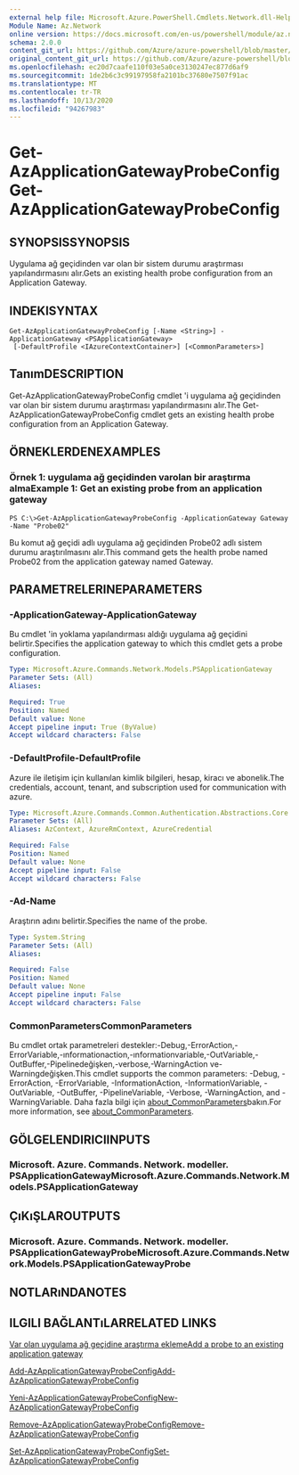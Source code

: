 ```yaml
---
external help file: Microsoft.Azure.PowerShell.Cmdlets.Network.dll-Help.xml
Module Name: Az.Network
online version: https://docs.microsoft.com/en-us/powershell/module/az.network/get-azapplicationgatewayprobeconfig
schema: 2.0.0
content_git_url: https://github.com/Azure/azure-powershell/blob/master/src/Network/Network/help/Get-AzApplicationGatewayProbeConfig.md
original_content_git_url: https://github.com/Azure/azure-powershell/blob/master/src/Network/Network/help/Get-AzApplicationGatewayProbeConfig.md
ms.openlocfilehash: ec20d7caafe110f03e5a0ce3130247ec877d6af9
ms.sourcegitcommit: 1de2b6c3c99197958fa2101bc37680e7507f91ac
ms.translationtype: MT
ms.contentlocale: tr-TR
ms.lasthandoff: 10/13/2020
ms.locfileid: "94267983"
---
```

# <span data-ttu-id="f4f1c-101">Get-AzApplicationGatewayProbeConfig</span><span class="sxs-lookup"><span data-stu-id="f4f1c-101">Get-AzApplicationGatewayProbeConfig</span></span>

## <span data-ttu-id="f4f1c-102">SYNOPSIS</span><span class="sxs-lookup"><span data-stu-id="f4f1c-102">SYNOPSIS</span></span>
<span data-ttu-id="f4f1c-103">Uygulama ağ geçidinden var olan bir sistem durumu araştırması yapılandırmasını alır.</span><span class="sxs-lookup"><span data-stu-id="f4f1c-103">Gets an existing health probe configuration from an Application Gateway.</span></span>

## <span data-ttu-id="f4f1c-104">INDEKI</span><span class="sxs-lookup"><span data-stu-id="f4f1c-104">SYNTAX</span></span>

```
Get-AzApplicationGatewayProbeConfig [-Name <String>] -ApplicationGateway <PSApplicationGateway>
 [-DefaultProfile <IAzureContextContainer>] [<CommonParameters>]
```

## <span data-ttu-id="f4f1c-105">Tanım</span><span class="sxs-lookup"><span data-stu-id="f4f1c-105">DESCRIPTION</span></span>
<span data-ttu-id="f4f1c-106">Get-AzApplicationGatewayProbeConfig cmdlet 'i uygulama ağ geçidinden var olan bir sistem durumu araştırması yapılandırmasını alır.</span><span class="sxs-lookup"><span data-stu-id="f4f1c-106">The Get-AzApplicationGatewayProbeConfig cmdlet gets an existing health probe configuration from an Application Gateway.</span></span>

## <span data-ttu-id="f4f1c-107">ÖRNEKLERDEN</span><span class="sxs-lookup"><span data-stu-id="f4f1c-107">EXAMPLES</span></span>

### <span data-ttu-id="f4f1c-108">Örnek 1: uygulama ağ geçidinden varolan bir araştırma alma</span><span class="sxs-lookup"><span data-stu-id="f4f1c-108">Example 1: Get an existing probe from an application gateway</span></span>
```
PS C:\>Get-AzApplicationGatewayProbeConfig -ApplicationGateway Gateway -Name "Probe02"
```

<span data-ttu-id="f4f1c-109">Bu komut ağ geçidi adlı uygulama ağ geçidinden Probe02 adlı sistem durumu araştırılmasını alır.</span><span class="sxs-lookup"><span data-stu-id="f4f1c-109">This command gets the health probe named Probe02 from the application gateway named Gateway.</span></span>

## <span data-ttu-id="f4f1c-110">PARAMETRELERINE</span><span class="sxs-lookup"><span data-stu-id="f4f1c-110">PARAMETERS</span></span>

### <span data-ttu-id="f4f1c-111">-ApplicationGateway</span><span class="sxs-lookup"><span data-stu-id="f4f1c-111">-ApplicationGateway</span></span>
<span data-ttu-id="f4f1c-112">Bu cmdlet 'in yoklama yapılandırması aldığı uygulama ağ geçidini belirtir.</span><span class="sxs-lookup"><span data-stu-id="f4f1c-112">Specifies the application gateway to which this cmdlet gets a probe configuration.</span></span>

```yaml
Type: Microsoft.Azure.Commands.Network.Models.PSApplicationGateway
Parameter Sets: (All)
Aliases:

Required: True
Position: Named
Default value: None
Accept pipeline input: True (ByValue)
Accept wildcard characters: False
```

### <span data-ttu-id="f4f1c-113">-DefaultProfile</span><span class="sxs-lookup"><span data-stu-id="f4f1c-113">-DefaultProfile</span></span>
<span data-ttu-id="f4f1c-114">Azure ile iletişim için kullanılan kimlik bilgileri, hesap, kiracı ve abonelik.</span><span class="sxs-lookup"><span data-stu-id="f4f1c-114">The credentials, account, tenant, and subscription used for communication with azure.</span></span>

```yaml
Type: Microsoft.Azure.Commands.Common.Authentication.Abstractions.Core.IAzureContextContainer
Parameter Sets: (All)
Aliases: AzContext, AzureRmContext, AzureCredential

Required: False
Position: Named
Default value: None
Accept pipeline input: False
Accept wildcard characters: False
```

### <span data-ttu-id="f4f1c-115">-Ad</span><span class="sxs-lookup"><span data-stu-id="f4f1c-115">-Name</span></span>
<span data-ttu-id="f4f1c-116">Araştırın adını belirtir.</span><span class="sxs-lookup"><span data-stu-id="f4f1c-116">Specifies the name of the probe.</span></span>

```yaml
Type: System.String
Parameter Sets: (All)
Aliases:

Required: False
Position: Named
Default value: None
Accept pipeline input: False
Accept wildcard characters: False
```

### <span data-ttu-id="f4f1c-117">CommonParameters</span><span class="sxs-lookup"><span data-stu-id="f4f1c-117">CommonParameters</span></span>
<span data-ttu-id="f4f1c-118">Bu cmdlet ortak parametreleri destekler:-Debug,-ErrorAction,-ErrorVariable,-ınformationaction,-ınformationvariable,-OutVariable,-OutBuffer,-Pipelinedeğişken,-verbose,-WarningAction ve-Warningdeğişken.</span><span class="sxs-lookup"><span data-stu-id="f4f1c-118">This cmdlet supports the common parameters: -Debug, -ErrorAction, -ErrorVariable, -InformationAction, -InformationVariable, -OutVariable, -OutBuffer, -PipelineVariable, -Verbose, -WarningAction, and -WarningVariable.</span></span> <span data-ttu-id="f4f1c-119">Daha fazla bilgi için [about_CommonParameters](http://go.microsoft.com/fwlink/?LinkID=113216)bakın.</span><span class="sxs-lookup"><span data-stu-id="f4f1c-119">For more information, see [about_CommonParameters](http://go.microsoft.com/fwlink/?LinkID=113216).</span></span>

## <span data-ttu-id="f4f1c-120">GÖLGELENDIRICI</span><span class="sxs-lookup"><span data-stu-id="f4f1c-120">INPUTS</span></span>

### <span data-ttu-id="f4f1c-121">Microsoft. Azure. Commands. Network. modeller. PSApplicationGateway</span><span class="sxs-lookup"><span data-stu-id="f4f1c-121">Microsoft.Azure.Commands.Network.Models.PSApplicationGateway</span></span>

## <span data-ttu-id="f4f1c-122">ÇıKıŞLAR</span><span class="sxs-lookup"><span data-stu-id="f4f1c-122">OUTPUTS</span></span>

### <span data-ttu-id="f4f1c-123">Microsoft. Azure. Commands. Network. modeller. PSApplicationGatewayProbe</span><span class="sxs-lookup"><span data-stu-id="f4f1c-123">Microsoft.Azure.Commands.Network.Models.PSApplicationGatewayProbe</span></span>

## <span data-ttu-id="f4f1c-124">NOTLARıNDA</span><span class="sxs-lookup"><span data-stu-id="f4f1c-124">NOTES</span></span>

## <span data-ttu-id="f4f1c-125">ILGILI BAĞLANTıLAR</span><span class="sxs-lookup"><span data-stu-id="f4f1c-125">RELATED LINKS</span></span>

[<span data-ttu-id="f4f1c-126">Var olan uygulama ağ geçidine araştırma ekleme</span><span class="sxs-lookup"><span data-stu-id="f4f1c-126">Add a probe to an existing application gateway</span></span>](https://azure.microsoft.com/en-us/documentation/articles/application-gateway-create-probe-ps/#add-a-probe-to-an-existing-application-gateway)

[<span data-ttu-id="f4f1c-127">Add-AzApplicationGatewayProbeConfig</span><span class="sxs-lookup"><span data-stu-id="f4f1c-127">Add-AzApplicationGatewayProbeConfig</span></span>](./Add-AzApplicationGatewayProbeConfig.md)

[<span data-ttu-id="f4f1c-128">Yeni-AzApplicationGatewayProbeConfig</span><span class="sxs-lookup"><span data-stu-id="f4f1c-128">New-AzApplicationGatewayProbeConfig</span></span>](./New-AzApplicationGatewayProbeConfig.md)

[<span data-ttu-id="f4f1c-129">Remove-AzApplicationGatewayProbeConfig</span><span class="sxs-lookup"><span data-stu-id="f4f1c-129">Remove-AzApplicationGatewayProbeConfig</span></span>](./Remove-AzApplicationGatewayProbeConfig.md)

[<span data-ttu-id="f4f1c-130">Set-AzApplicationGatewayProbeConfig</span><span class="sxs-lookup"><span data-stu-id="f4f1c-130">Set-AzApplicationGatewayProbeConfig</span></span>](./Set-AzApplicationGatewayProbeConfig.md)


